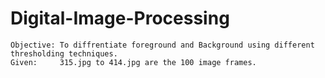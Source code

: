 # Digital-Image-Processing

```
Objective: To diffrentiate foreground and Background using different thresholding techniques.
Given:     315.jpg to 414.jpg are the 100 image frames.
```
